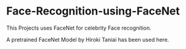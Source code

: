 # Face-Recognition-using-FaceNet


This Projects uses FaceNet for celebrity Face recognition. 


A pretrained FaceNet  Model  by Hiroki Taniai has been used here. 


